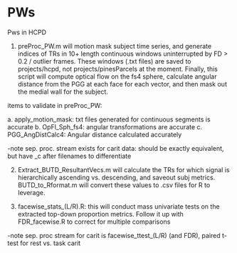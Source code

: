 # PWs
Pws in HCPD

1. preProc_PW.m will motion mask subject time series, and generate indices of TRs in 10+ length continuous windows uninterrupted by FD > 0.2 / outlier frames. These windows (.txt files) are saved to projects/hcpd, not projects/pinesParcels at the moment. Finally, this script will compute optical flow on the fs4 sphere, calculate angular distance from the PGG at each face for each vector, and then mask out the medial wall for the subject.

items to validate in preProc_PW:

a. apply_motion_mask: txt files generated for continuous segments is accurate
b. OpFl_Sph_fs4: angular transformations are accurate
c. PGG_AngDistCalc4: Angular distance calculated accurately

 -note sep. proc. stream exists for carit data: should be exactly equivalent, but have _c after filenames to differentiate

2. Extract_BUTD_ResultantVecs.m will calculate the TRs for which signal is hierarchically ascending vs. descending, and saveout subj metrics. BUTD_to_Rformat.m will convert these values to .csv files for R to leverage.

3. facewise_stats_(L/R).R: this will conduct mass univariate tests on the extracted top-down proportion metrics. Follow it up with FDR_facewise.R to correct for multiple comparisons

-note sep. proc stream for carit is facewise_ttest_(L/R) (and FDR), paired t-test for rest vs. task carit















